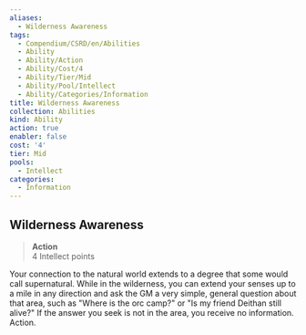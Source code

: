 ```yaml
---
aliases:
  - Wilderness Awareness
tags:
  - Compendium/CSRD/en/Abilities
  - Ability
  - Ability/Action
  - Ability/Cost/4
  - Ability/Tier/Mid
  - Ability/Pool/Intellect
  - Ability/Categories/Information
title: Wilderness Awareness
collection: Abilities
kind: Ability
action: true
enabler: false
cost: '4'
tier: Mid
pools:
  - Intellect
categories:
  - Information
---
```

## Wilderness Awareness  
>**Action**  
>4 Intellect points
  
Your connection to the natural world extends to a degree that some would call supernatural. While in the wilderness, you can extend your senses up to a mile in any direction and ask the GM a very simple, general question about that area, such as "Where is the orc camp?" or "Is my friend Deithan still alive?" If the answer you seek is not in the area, you receive no information. Action.